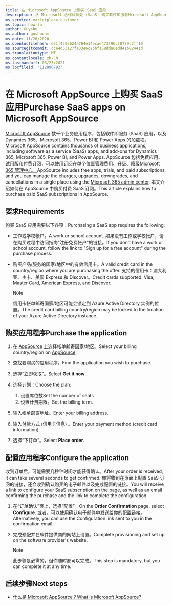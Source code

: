 ```yaml
---
title: 在 Microsoft AppSource 上购买 SaaS 应用
description: 从 Microsoft 合作伙伴处 (SaaS) 购买软件即服务Microsoft AppSource。
ms.service: marketplace-customer
ms.topic: how-to
author: Guyshu
ms.author: gushuchm
ms.date: 11/20/2020
ms.openlocfilehash: e51f4593624a764e14ecae473f96cf0779c2ff10
ms.sourcegitcommit: cce4d53127fa33e6c2bbf158dda6edd41b82441d
ms.translationtype: MT
ms.contentlocale: zh-CN
ms.lasthandoff: 06/25/2021
ms.locfileid: "112896792"
---
```

# <a name="purchase-saas-apps-on-microsoft-appsource"></a><span data-ttu-id="fb1ff-103">在 Microsoft AppSource 上购买 SaaS 应用</span><span class="sxs-lookup"><span data-stu-id="fb1ff-103">Purchase SaaS apps on Microsoft AppSource</span></span>

<span data-ttu-id="fb1ff-104">[Microsoft AppSource](https://appsource.microsoft.com/) 数千个业务应用程序，包括软件即服务 (SaaS) 应用，以及 Dynamics 365、Microsoft 365、Power BI 和 Power Apps 的加载项。</span><span class="sxs-lookup"><span data-stu-id="fb1ff-104">[Microsoft AppSource](https://appsource.microsoft.com/) contains thousands of business applications, including software as a service (SaaS) apps, and add-ons for Dynamics 365, Microsoft 365, Power BI, and Power Apps.</span></span> <span data-ttu-id="fb1ff-105">AppSource 包括免费应用、试用版和付费订阅，可以使用订阅在单个位置管理费用、升级、降级[Microsoft 365 管理中心。](/microsoft-365/admin/admin-overview/about-the-admin-center)</span><span class="sxs-lookup"><span data-stu-id="fb1ff-105">AppSource includes free apps, trials, and paid subscriptions, and you can manage the charges, upgrades, downgrades, and cancellations in a single place using the [Microsoft 365 admin center](/microsoft-365/admin/admin-overview/about-the-admin-center).</span></span> <span data-ttu-id="fb1ff-106">本文介绍如何在 AppSource 中购买付费 SaaS 订阅。</span><span class="sxs-lookup"><span data-stu-id="fb1ff-106">This article explains how to purchase paid SaaS subscriptions in AppSource.</span></span>

## <a name="requirements"></a><span data-ttu-id="fb1ff-107">要求</span><span class="sxs-lookup"><span data-stu-id="fb1ff-107">Requirements</span></span>

<span data-ttu-id="fb1ff-108">购买 SaaS 应用需要以下各项：</span><span class="sxs-lookup"><span data-stu-id="fb1ff-108">Purchasing a SaaS app requires the following:</span></span>

- <span data-ttu-id="fb1ff-109">工作或学校帐户。</span><span class="sxs-lookup"><span data-stu-id="fb1ff-109">A work or school account.</span></span> <span data-ttu-id="fb1ff-110">如果没有工作或学校帐户，请在购买过程中访问指向“注册免费帐户”的链接。</span><span class="sxs-lookup"><span data-stu-id="fb1ff-110">If you don't have a work or school account, follow the link to "Sign up for a free account" during the purchase process.</span></span>

- <span data-ttu-id="fb1ff-111">购买产品/服务的国家/地区中的有效信用卡。</span><span class="sxs-lookup"><span data-stu-id="fb1ff-111">A valid credit card in the country/region where you are purchasing the offer.</span></span> <span data-ttu-id="fb1ff-112">支持的信用卡：澳大利亚、主卡、美国 Express 和 Discover。</span><span class="sxs-lookup"><span data-stu-id="fb1ff-112">Credit cards supported: Visa, Master Card, American Express, and Discover.</span></span>

    > [!Note]
    > <span data-ttu-id="fb1ff-113">信用卡帐单邮寄国家/地区可能会锁定到 Azure Active Directory 实例的位置。</span><span class="sxs-lookup"><span data-stu-id="fb1ff-113">The credit card billing country/region may be locked to the location of your Azure Active Directory instance.</span></span>

## <a name="purchase-the-application"></a><span data-ttu-id="fb1ff-114">购买应用程序</span><span class="sxs-lookup"><span data-stu-id="fb1ff-114">Purchase the application</span></span>

1. <span data-ttu-id="fb1ff-115">在 [AppSource](https://appsource.microsoft.com/) 上选择帐单邮寄国家/地区。</span><span class="sxs-lookup"><span data-stu-id="fb1ff-115">Select your billing country/region on [AppSource](https://appsource.microsoft.com/).</span></span>
1. <span data-ttu-id="fb1ff-116">查找要购买的应用程序。</span><span class="sxs-lookup"><span data-stu-id="fb1ff-116">Find the application you wish to purchase.</span></span>
1. <span data-ttu-id="fb1ff-117">选择“立即获取”。</span><span class="sxs-lookup"><span data-stu-id="fb1ff-117">Select **Get it now**.</span></span>
1. <span data-ttu-id="fb1ff-118">选择计划：</span><span class="sxs-lookup"><span data-stu-id="fb1ff-118">Choose the plan:</span></span>

    1. <span data-ttu-id="fb1ff-119">设置席位数</span><span class="sxs-lookup"><span data-stu-id="fb1ff-119">Set the number of seats</span></span>
    1. <span data-ttu-id="fb1ff-120">设置计费期限。</span><span class="sxs-lookup"><span data-stu-id="fb1ff-120">Set the billing term.</span></span>

1. <span data-ttu-id="fb1ff-121">输入帐单邮寄地址。</span><span class="sxs-lookup"><span data-stu-id="fb1ff-121">Enter your billing address.</span></span>
1. <span data-ttu-id="fb1ff-122">输入付款方式 (信用卡信息) 。</span><span class="sxs-lookup"><span data-stu-id="fb1ff-122">Enter your payment method (credit card information).</span></span>
1. <span data-ttu-id="fb1ff-123">选择“下订单”。</span><span class="sxs-lookup"><span data-stu-id="fb1ff-123">Select **Place order**.</span></span>

## <a name="configure-the-application"></a><span data-ttu-id="fb1ff-124">配置应用程序</span><span class="sxs-lookup"><span data-stu-id="fb1ff-124">Configure the application</span></span>

<span data-ttu-id="fb1ff-125">收到订单后，可能需要几秒钟时间才能获得确认。</span><span class="sxs-lookup"><span data-stu-id="fb1ff-125">After your order is received, it can take several seconds to get confirmed.</span></span> <span data-ttu-id="fb1ff-126">你将收到在页面上配置 SaaS 订阅的链接，还会收到确认购买的电子邮件以及完成配置的链接。</span><span class="sxs-lookup"><span data-stu-id="fb1ff-126">You will receive a link to configure your SaaS subscription on the page, as well as an email confirming the purchase and the link to complete the configuration.</span></span>

1. <span data-ttu-id="fb1ff-127">在“订单确认”页上，选择“配置”。</span><span class="sxs-lookup"><span data-stu-id="fb1ff-127">On the **Order Confirmation** page, select **Configure**.</span></span> <span data-ttu-id="fb1ff-128">或者，可以使用确认电子邮件中发送给你的配置链接。</span><span class="sxs-lookup"><span data-stu-id="fb1ff-128">Alternatively, you can use the Configuration link sent to you in the confirmation email.</span></span>
1. <span data-ttu-id="fb1ff-129">完成预配并在软件提供商的网站上设置。</span><span class="sxs-lookup"><span data-stu-id="fb1ff-129">Complete provisioning and set up on the software provider's website.</span></span>

    > [!Note]
    > <span data-ttu-id="fb1ff-130">此步骤是必需的，但你随时都可以完成。</span><span class="sxs-lookup"><span data-stu-id="fb1ff-130">This step is mandatory, but you can complete it at any time.</span></span>

## <a name="next-steps"></a><span data-ttu-id="fb1ff-131">后续步骤</span><span class="sxs-lookup"><span data-stu-id="fb1ff-131">Next steps</span></span>

- [<span data-ttu-id="fb1ff-132">什么是 Microsoft AppSource？</span><span class="sxs-lookup"><span data-stu-id="fb1ff-132">What is Microsoft AppSource?</span></span>](appsource-overview.md)
